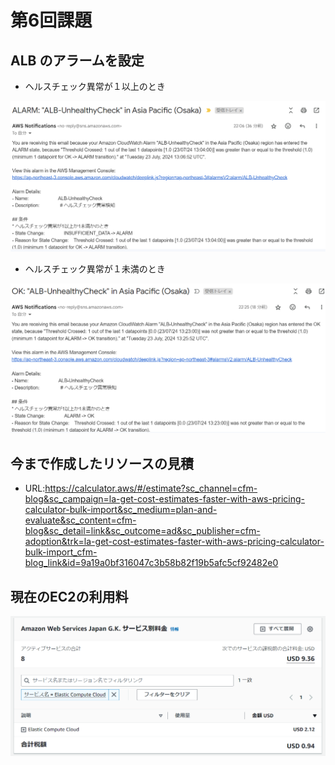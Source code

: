 # 第6回課題

## ALB のアラームを設定

* ヘルスチェック異常が１以上のとき

![alarm](./images06/alarm.png)

* ヘルスチェック異常が１未満のとき

![ok](./images06/ok.png)

## 今まで作成したリソースの見積

* URL:https://calculator.aws/#/estimate?sc_channel=cfm-blog&sc_campaign=la-get-cost-estimates-faster-with-aws-pricing-calculator-bulk-import&sc_medium=plan-and-evaluate&sc_content=cfm-blog&sc_detail=link&sc_outcome=ad&sc_publisher=cfm-adoption&trk=la-get-cost-estimates-faster-with-aws-pricing-calculator-bulk-import_cfm-blog_link&id=9a19a0bf316047c3b58b82f19b5afc5cf92482e0

## 現在のEC2の利用料

![billing](./images06/billing.png) 

